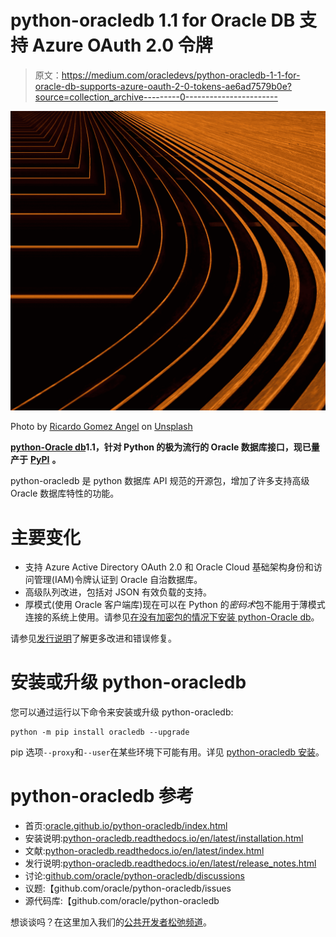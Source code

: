 # python-oracledb 1.1 for Oracle DB 支持 Azure OAuth 2.0 令牌

> 原文：<https://medium.com/oracledevs/python-oracledb-1-1-for-oracle-db-supports-azure-oauth-2-0-tokens-ae6ad7579b0e?source=collection_archive---------0----------------------->

![](img/8549a739bbf7e7db517a86d46dec8f6b.png)

Photo by [Ricardo Gomez Angel](https://unsplash.com/@rgaleriacom?utm_source=medium&utm_medium=referral) on [Unsplash](https://unsplash.com?utm_source=medium&utm_medium=referral)

[**python-Oracle db**](https://oracle.github.io/python-oracledb/index.html)**1.1，针对 Python 的极为流行的 Oracle 数据库接口，现已量产于** [**PyPI**](https://pypi.python.org/pypi/cx_Oracle/) **。**

python-oracledb 是 python 数据库 API 规范的开源包，增加了许多支持高级 Oracle 数据库特性的功能。

# 主要变化

*   支持 Azure Active Directory OAuth 2.0 和 Oracle Cloud
    基础架构身份和访问管理(IAM)令牌认证到 Oracle 自治数据库。
*   高级队列改进，包括对 JSON 有效负载的支持。
*   厚模式(使用 Oracle 客户端库)现在可以在 Python 的*密码术*包不能用于薄模式连接的系统上使用。请参见[在没有加密包的情况下安装 python-Oracle db](https://python-oracledb.readthedocs.io/en/latest/user_guide/installation.html#installing-python-oracledb-without-the-cryptography-package)。

请参见[发行说明](https://python-oracledb.readthedocs.io/en/latest/release_notes.html)了解更多改进和错误修复。

# 安装或升级 python-oracledb

您可以通过运行以下命令来安装或升级 python-oracledb:

```
python -m pip install oracledb --upgrade
```

pip 选项`--proxy`和`--user`在某些环境下可能有用。详见 [python-oracledb 安装](https://python-oracledb.readthedocs.io/en/latest/user_guide/installation.html)。

# python-oracledb 参考

*   首页:[oracle.github.io/python-oracledb/index.html](https://oracle.github.io/python-oracledb/index.html)
*   安装说明:[python-oracledb.readthedocs.io/en/latest/installation.html](https://python-oracledb.readthedocs.io/en/latest/user_guide/installation.html)
*   文献:[python-oracledb.readthedocs.io/en/latest/index.html](https://python-oracledb.readthedocs.io/en/latest/index.html)
*   发行说明:[python-oracledb.readthedocs.io/en/latest/release_notes.html](https://python-oracledb.readthedocs.io/en/latest/release_notes.html)
*   讨论:[github.com/oracle/python-oracledb/discussions](https://github.com/oracle/python-oracledb/discussions)
*   议题:【github.com/oracle/python-oracledb/issues 
*   源代码库:【github.com/oracle/python-oracledb 

想谈谈吗？在这里加入我们的[公共开发者松弛频道](https://bit.ly/odevrel_slack)。